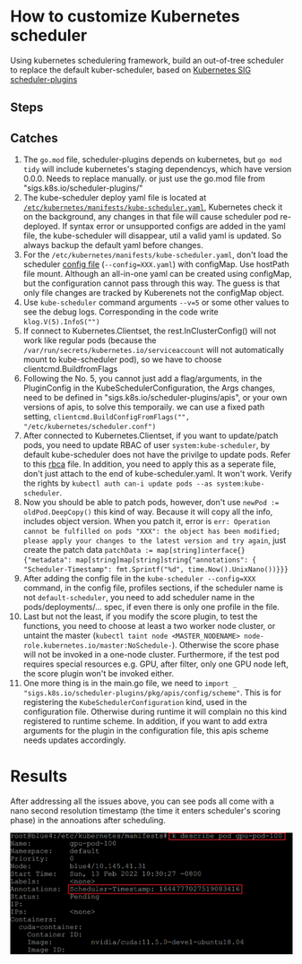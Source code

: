 # How to customize Kubernetes scheduler 

Using kubernetes schedulering framework, build an out-of-tree scheduler to replace the default kuber-scheduler, based on [Kubernetes SIG scheduler-plugins](https://github.com/kubernetes-sigs/scheduler-plugins)

## Steps


## Catches
1. The ```go.mod``` file, scheduler-plugins depends on kubernetes, but ```go mod tidy``` will include kubernetes's staging dependencys, which have version 0.0.0. Needs to replace manually. or just use the go.mod file from "sigs.k8s.io/scheduler-plugins/"
2. The kube-scheduler deploy yaml file is located at [```/etc/kubernetes/manifests/kube-scheduler.yaml```](https://github.com/Fizzbb/KubernetesNotes/blob/master/scheduler-plugin/manifests/kube-scheduler.yaml), Kubernetes check it on the background, any changes in that file will cause scheduler pod re-deployed. If syntax error or unsupported configs are added in the yaml file, the kube-scheduler will disappear, util a valid yaml is updated. So always backup the default yaml before changes.
3. For the ```/etc/kubernetes/manifests/kube-scheduler.yaml```, don't load the scheduler [config file](https://github.com/Fizzbb/KubernetesNotes/blob/master/scheduler-plugin/manifests/alnair-scheduler-config.yaml) (```--config=XXX.yaml```) with configMap. Use hostPath file mount. Although an all-in-one yaml can be created using configMap, but the configuration cannot pass through this way. The guess is that only file changes are tracked by Kuberenets not the configMap object.
4. Use ```kube-scheduler``` command arguments ```--v=5``` or some other values to see the debug logs. Corresponding in the code write ```klog.V(5).InfoS("")```
5. If connect to Kubernetes.Clientset, the rest.InClusterConfig() will not work like regular pods (because the ```/var/run/secrets/kubernetes.io/serviceaccount``` will not automatically mount to kube-scheduler pod), so we have to choose clientcmd.BuildfromFlags
6. Following the No. 5, you cannot just add a flag/arguments, in the PluginConfig in the KubeSchedulerConfiguration, the Args changes, need to be defined in "sigs.k8s.io/scheduler-plugins/apis", or your own versions of apis, to solve this temporaily. we can use a fixed path setting, ```clientcmd.BuildConfigFromFlags("", "/etc/kubernetes/scheduler.conf")```
7. After connected to Kubernetes.Clientset, if you want to update/patch pods, you need to update RBAC of user ```system:kube-scheduler```, by default kube-scheduler does not have the privilge to update pods. Refer to this [rbca](https://github.com/Fizzbb/KubernetesNotes/blob/master/scheduler-plugin/manifests/extra-rbac-kube-scheduler.yaml) file. In addition, you need to apply this as a seperate file, don't just attach to the end of kube-scheduler.yaml. It won't work. Verify the rights by ```kubectl auth can-i update pods --as system:kube-scheduler```. 
8. Now you should be able to patch pods, however, don't use ```newPod := oldPod.DeepCopy()``` this kind of way. Because it will copy all the info, includes object version. When you patch it, error is ```err: Operation cannot be fulfilled on pods "XXX": the object has been modified; please apply your changes to the latest version and try again```, just create the patch data ```patchData := map[string]interface{}{"metadata": map[string]map[string]string{"annotations": {
		"Scheduler-Timestamp": fmt.Sprintf("%d", time.Now().UnixNano())}}}```
9.  After adding the config file in the ```kube-scheduler --config=XXX``` command, in the config file, profiles sections, if the scheduler name is not ```default-scheduler```, you need to add scheduler name in the pods/deployments/... spec, if even there is only one profile in the file.
10. Last but not the least, if you modify the score plugin, to test the functions, you need to choose at least a two worker node cluster, or untaint the master (```kubectl taint node <MASTER_NODENAME> node-role.kubernetes.io/master:NoSchedule-```). Otherwise the score phase will not be invoked in a one-node cluster. Furthermore, if the test pod requires special resources e.g. GPU, after filter, only one GPU node left, the score plugin won't be invoked either.
11. One more thing is in the main.go file, we need to ```import _ "sigs.k8s.io/scheduler-plugins/pkg/apis/config/scheme"```. This is for registering the ```KubeSchedulerConfiguration``` kind, used in the configuration file. Otherwise during runtime it will complain no this kind registered to runtime scheme. In addition, if you want to add extra arguments for the plugin in the configuration file, this apis scheme needs updates accordingly.

# Results
After addressing all the issues above, you can see pods all come with a nano second resolution timestamp (the time it enters scheduler's scoring phase) in the annoations after scheduling.

![pod_ann](./images/Pod_Ann.png)
